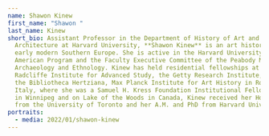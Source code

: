 ```yaml
---
name: Shawon Kinew
first_name: "Shawon "
last_name: Kinew
short_bio: Assistant Professor in the Department of History of Art and
  Architecture at Harvard University, **Shawon Kinew** is an art historian of
  early modern Southern Europe. She is active in the Harvard University Native
  American Program and the Faculty Executive Committee of the Peabody Museum of
  Archaeology and Ethnology. Kinew has held residential fellowships at the
  Radcliffe Institute for Advanced Study, the Getty Research Institute, and at
  the Bibliotheca Hertziana, Max Planck Institute for Art History in Rome,
  Italy, where she was a Samuel H. Kress Foundation Institutional Fellow. Raised
  in Winnipeg and on Lake of the Woods in Canada, Kinew received her Hon. B.A.
  from the University of Toronto and her A.M. and PhD from Harvard University.
portraits:
  - media: 2022/01/shawon-kinew
---
```

